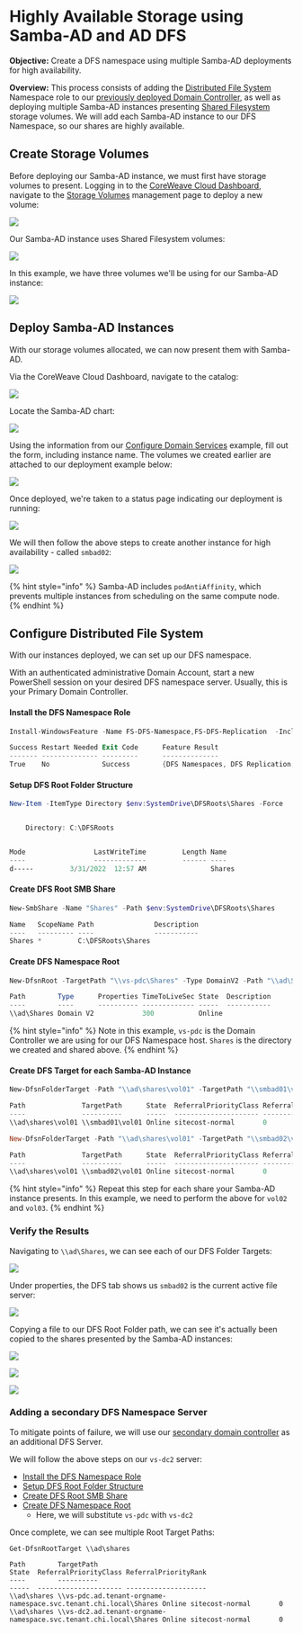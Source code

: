 # Highly Available Storage using Samba-AD and AD DFS

**Objective:** Create a DFS namespace using multiple Samba-AD deployments for high availability.

**Overview:** This process consists of adding the [Distributed File System](https://docs.microsoft.com/en-us/windows-server/storage/dfs-namespaces/dfs-overview) Namespace role to our [previously deployed Domain Controller](provision-an-active-directory-domain-controller.md#create-primary-domain-controller-virtual-server), as well as deploying multiple Samba-AD instances presenting [Shared Filesystem](https://docs.coreweave.com/coreweave-kubernetes/storage#shared-filesystem) storage volumes. We will add each Samba-AD instance to our DFS Namespace, so our shares are highly available.

## Create Storage Volumes

Before deploying our Samba-AD instance, we must first have storage volumes to present. Logging in to the [CoreWeave Cloud Dashboard](https://docs.coreweave.com/virtual-servers/deployment-methods/coreweave-apps#accessing-the-cloud-ui), navigate to the [Storage Volumes](https://cloud.coreweave.com/storage) management page to deploy a new volume:

![](<../../../.gitbook/assets/image (89).png>)

Our Samba-AD instance uses Shared Filesystem volumes:

![](<../../../.gitbook/assets/image (79) (1).png>)

In this example, we have three volumes we'll be using for our Samba-AD instance:

![](<../../../.gitbook/assets/image (57).png>)

## Deploy Samba-AD Instances

With our storage volumes allocated, we can now present them with Samba-AD.

Via the CoreWeave Cloud Dashboard, navigate to the catalog:

![](<../../../.gitbook/assets/image (81) (1).png>)

Locate the Samba-AD chart:

![](<../../../.gitbook/assets/image (75) (1).png>)

Using the information from our [Configure Domain Services](provision-an-active-directory-domain-controller.md#install-and-configure-domain-services) example, fill out the form, including instance name. The volumes we created earlier are attached to our deployment example below:

![](<../../../.gitbook/assets/image (68) (2).png>)

Once deployed, we're taken to a status page indicating our deployment is running:

![](<../../../.gitbook/assets/image (73) (1).png>)

We will then follow the above steps to create another instance for high availability - called `smbad02`:

![](<../../../.gitbook/assets/image (74) (1).png>)

{% hint style="info" %}
Samba-AD includes `podAntiAffinity`, which prevents multiple instances from scheduling on the same compute node.
{% endhint %}

## Configure Distributed File System

With our instances deployed, we can set up our DFS namespace.

With an authenticated administrative Domain Account, start a new PowerShell session on your desired DFS namespace server. Usually, this is your Primary Domain Controller.

#### Install the DFS Namespace Role

```powershell
Install-WindowsFeature -Name FS-DFS-Namespace,FS-DFS-Replication  -IncludeManagementTools

Success Restart Needed Exit Code      Feature Result
------- -------------- ---------      --------------
True    No             Success        {DFS Namespaces, DFS Replication, DFS Mana...
```

#### Setup DFS Root Folder Structure

```powershell
New-Item -ItemType Directory $env:SystemDrive\DFSRoots\Shares -Force


    Directory: C:\DFSRoots


Mode                 LastWriteTime         Length Name
----                 -------------         ------ ----
d-----         3/31/2022  12:57 AM                Shares
```

#### Create DFS Root SMB Share

```powershell
New-SmbShare -Name "Shares" -Path $env:SystemDrive\DFSRoots\Shares

Name   ScopeName Path               Description
----   --------- ----               -----------
Shares *         C:\DFSRoots\Shares
```

#### Create DFS Namespace Root

```powershell
New-DfsnRoot -TargetPath "\\vs-pdc\Shares" -Type DomainV2 -Path "\\ad\Shares"

Path        Type      Properties TimeToLiveSec State  Description
----        ----      ---------- ------------- -----  -----------
\\ad\Shares Domain V2            300           Online
```

{% hint style="info" %}
Note in this example, `vs-pdc` is the Domain Controller we are using for our DFS Namespace host. `Shares` is the directory we created and shared above.
{% endhint %}

#### Create DFS Target for each Samba-AD Instance

```powershell
New-DfsnFolderTarget -Path "\\ad\shares\vol01" -TargetPath "\\smbad01\vol01"

Path              TargetPath      State  ReferralPriorityClass ReferralPriorityRank
----              ----------      -----  --------------------- --------------------
\\ad\shares\vol01 \\smbad01\vol01 Online sitecost-normal       0

New-DfsnFolderTarget -Path "\\ad\shares\vol01" -TargetPath "\\smbad02\vol01"

Path              TargetPath      State  ReferralPriorityClass ReferralPriorityRank
----              ----------      -----  --------------------- --------------------
\\ad\shares\vol01 \\smbad02\vol01 Online sitecost-normal       0
```

{% hint style="info" %}
Repeat this step for each share your Samba-AD instance presents. In this example, we need to perform the above for `vol02` and `vol03`.
{% endhint %}

### Verify the Results

Navigating to `\\ad\Shares`, we can see each of our DFS Folder Targets:

![](<../../../.gitbook/assets/image (88).png>)

Under properties, the DFS tab shows us `smbad02` is the current active file server:

![](<../../../.gitbook/assets/image (62) (2).png>)

Copying a file to our DFS Root Folder path, we can see it's actually been copied to the shares presented by the Samba-AD instances:

![](<../../../.gitbook/assets/image (65) (2).png>)

![](<../../../.gitbook/assets/image (66) (2).png>)

![](<../../../../.gitbook/assets/image (63).png>)

### Adding a secondary DFS Namespace Server

To mitigate points of failure, we will use our [secondary domain controller](provision-an-active-directory-domain-controller.md#adding-a-secondary-domain-controller) as an additional DFS Server.

We will follow the above steps on our `vs-dc2` server:

* [Install the DFS Namespace Role](highly-available-storage-using-samba-ad-and-ad-dfs.md#install-the-dfs-namespace-role)
* [Setup DFS Root Folder Structure](highly-available-storage-using-samba-ad-and-ad-dfs.md#setup-dfs-root-folder-structure)
* [Create DFS Root SMB Share](highly-available-storage-using-samba-ad-and-ad-dfs.md#create-dfs-root-smb-share)
* [Create DFS Namespace Root](highly-available-storage-using-samba-ad-and-ad-dfs.md#create-dfs-namespace-root)
  * Here, we will substitute `vs-pdc` with `vs-dc2`

Once complete, we can see multiple Root Target Paths:

```
Get-DfsnRootTarget \\ad\shares

Path        TargetPath                                                           State  ReferralPriorityClass ReferralPriorityRank
----        ----------                                                           -----  --------------------- --------------------
\\ad\shares \\vs-pdc.ad.tenant-orgname-namespace.svc.tenant.chi.local\Shares Online sitecost-normal       0
\\ad\shares \\vs-dc2.ad.tenant-orgname-namespace.svc.tenant.chi.local\Shares Online sitecost-normal       0
```
